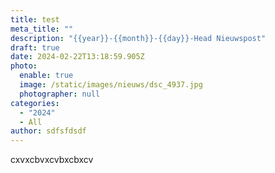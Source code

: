 ```yaml
---
title: test
meta_title: ""
description: "{{year}}-{{month}}-{{day}}-Head Nieuwspost"
draft: true
date: 2024-02-22T13:18:59.905Z
photo:
  enable: true
  image: /static/images/nieuws/dsc_4937.jpg
  photographer: null
categories:
  - "2024"
  - All
author: sdfsfdsdf
---
```

cxvxcbvxcvbxcbxcv
